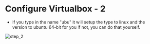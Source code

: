 # Configure Virtualbox - 2


* If you type in the name "ubu" it will setup the type to linux and the version to ubuntu 64-bit for you if not, you can do that yourself.

![step_2](img/virtualbox_2.png)


